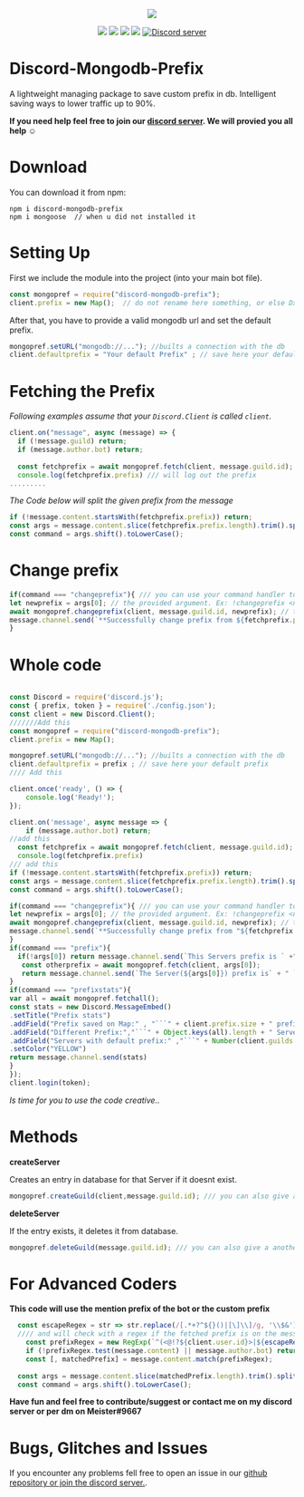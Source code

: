 <p align="center"><a href="https://nodei.co/npm/discord-mongodb-prefix/"><img src="https://nodei.co/npm/discord-mongodb-prefix.png"></a></p>
<p align="center"><img src="https://img.shields.io/npm/v/discord-mongodb-prefix"> <img src="https://img.shields.io/github/repo-size/meister03/disord-mongodb-prefix"> <img src="https://img.shields.io/npm/l/discord-mongodb-prefix"> <img src="https://img.shields.io/github/contributors/discord-mongodb-prefix">  <a href="https://discord.gg/YTdNBHh"><img src="https://discordapp.com/api/guilds/697129454761410600/widget.png" alt="Discord server"/></a></p>

# Discord-Mongodb-Prefix
A lightweight managing package to save custom prefix in db. Intelligent saving ways to lower traffic up to 90%.

**If you need help feel free to join our <a href="https://discord.gg/YTdNBHh ">discord server</a>. We will provied you all help ☺**
# Download
You can download it from npm:
```cli
npm i discord-mongodb-prefix
npm i mongoose  // when u did not installed it
```

# Setting Up
First we include the module into the project (into your main bot file).
```js
const mongopref = require("discord-mongodb-prefix");
client.prefix = new Map();  // do not rename here something, or else Dx
```
After that, you have to provide a valid mongodb url and set the default prefix.
```js
mongopref.setURL("mongodb://..."); //builts a connection with the db
client.defaultprefix = "Your default Prefix" ; // save here your default prefix
```

# Fetching the Prefix

*Following examples assume that your `Discord.Client` is called `client`.*

```js
client.on("message", async (message) => {
  if (!message.guild) return;
  if (message.author.bot) return;
  
  const fetchprefix = await mongopref.fetch(client, message.guild.id);
  console.log(fetchprefix.prefix) /// will log out the prefix
.........
```

*The Code below will split the given prefix from the message*
```js
if (!message.content.startsWith(fetchprefix.prefix)) return;
const args = message.content.slice(fetchprefix.prefix.length).trim().split(/ +/);
const command = args.shift().toLowerCase();
```
# Change prefix

```js
if(command === "changeprefix"){ /// you can use your command handler to, but look that you overgive the parameters client, message
let newprefix = args[0]; // the provided argument. Ex: !changeprefix <newprefix>
await mongopref.changeprefix(client, message.guild.id, newprefix); // this will save the new prefix in the map and in the db to prevent multipy fetches
message.channel.send(`**Successfully change prefix from ${fetchprefix.prefix} to ${newprefix}**`)
}
```
# Whole code
```js
  
const Discord = require('discord.js');
const { prefix, token } = require('./config.json');
const client = new Discord.Client();
///////Add this
const mongopref = require("discord-mongodb-prefix");
client.prefix = new Map(); 

mongopref.setURL("mongodb://..."); //builts a connection with the db
client.defaultprefix = prefix ; // save here your default prefix
//// Add this

client.once('ready', () => {
    console.log('Ready!');
});

client.on('message', async message => {
    if (message.author.bot) return;
//add this
  const fetchprefix = await mongopref.fetch(client, message.guild.id);
  console.log(fetchprefix.prefix)
/// add this
if (!message.content.startsWith(fetchprefix.prefix)) return;
const args = message.content.slice(fetchprefix.prefix.length).trim().split(/ +/);
const command = args.shift().toLowerCase();

if(command === "changeprefix"){ /// you can use your command handler to, but look that you overgive the parameters client, message
let newprefix = args[0]; // the provided argument. Ex: !changeprefix <newprefix>
await mongopref.changeprefix(client, message.guild.id, newprefix); // this will save the new prefix in the map and in the db to prevent multipy fetches
message.channel.send(`**Successfully change prefix from "${fetchprefix.prefix}" to "${newprefix}"**`)
}
if(command === "prefix"){
  if(!args[0]) return message.channel.send(`This Servers prefix is ` +"`" + fetchprefix.prefix+ "`")
   const otherprefix = await mongopref.fetch(client, args[0]);
   return message.channel.send(`The Server(${args[0]}) prefix is` + " `" + otherprefix.prefix + " .`")
}
if(command === "prefixstats"){
var all = await mongopref.fetchall();
const stats = new Discord.MessageEmbed()
.setTitle("Prefix stats")
.addField("Prefix saved on Map:" , "```" + client.prefix.size + " prefix saved" + "```")
.addField("Different Prefix:","```" + Object.keys(all).length + " Servers have a another prefix"+ "```")
.addField("Servers with default prefix:" ,"```" + Number(client.guilds.cache.size-Object.keys(all).length) + " Servers are not saved in db"+ "```")
.setColor("YELLOW")
return message.channel.send(stats)
} 
});
client.login(token);
```

*Is time for you to use the code creative..*

# Methods
**createServer**

Creates an entry in database for that Server if it doesnt exist.
```js
mongopref.createGuild(client,message.guild.id); /// you can also give a another guild id
```
**deleteServer**

If the entry exists, it deletes it from database.
```js
mongopref.deleteGuild(message.guild.id); /// you can also give a another guild id
```
# For Advanced Coders
**This code will use the mention prefix of the bot or the custom prefix**
```js
  const escapeRegex = str => str.replace(/[.*+?^${}()|[\]\\]/g, '\\$&');   //// the bot will react to on mention prefix 
  //// and will check with a regex if the fetched prefix is on the message
	const prefixRegex = new RegExp(`^(<@!?${client.user.id}>|${escapeRegex(fetchprefix.prefix)})\\s*`);
	if (!prefixRegex.test(message.content) || message.author.bot) return;    
	const [, matchedPrefix] = message.content.match(prefixRegex);  
	
  const args = message.content.slice(matchedPrefix.length).trim().split(/ +/);
  const command = args.shift().toLowerCase();
```
**Have fun and feel free to contribute/suggest or contact me on my discord server or per dm on Meister#9667**

# Bugs, Glitches and Issues
If you encounter any problems fell free to open an issue in our <a href="https://github.com/meister03/discord-mongodb-prefix/issues">github repository or join the discord server.</a>.
